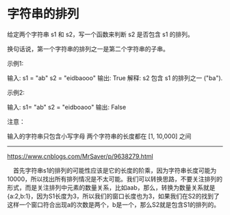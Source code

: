 # 字符串的排列
给定两个字符串 s1 和 s2，写一个函数来判断 s2 是否包含 s1 的排列。

换句话说，第一个字符串的排列之一是第二个字符串的子串。

示例1:

输入: s1 = "ab" s2 = "eidbaooo"
输出: True
解释: s2 包含 s1 的排列之一 ("ba").
 

示例2:

输入: s1= "ab" s2 = "eidboaoo"
输出: False
 

注意：

输入的字符串只包含小写字母
两个字符串的长度都在 [1, 10,000] 之间

---
https://www.cnblogs.com/MrSaver/p/9638279.html

　首先字符串s1的排列的可能性应该是它的长度的阶乘，因为字符串长度可能为10000，所以找出所有排列情况是不太可能。我们可以转换思路，不要关注排列的形式，而是关注排列中元素的数量关系，比如aab，那么，转换为数量关系就是{a:2,b:1}，因为S1长度为3，所以我们的窗口长度也为3，如果我们在S2的找到了这样一个窗口符合出现a的次数是两个，b是一个，那么S2就是包含S1的排列的。
